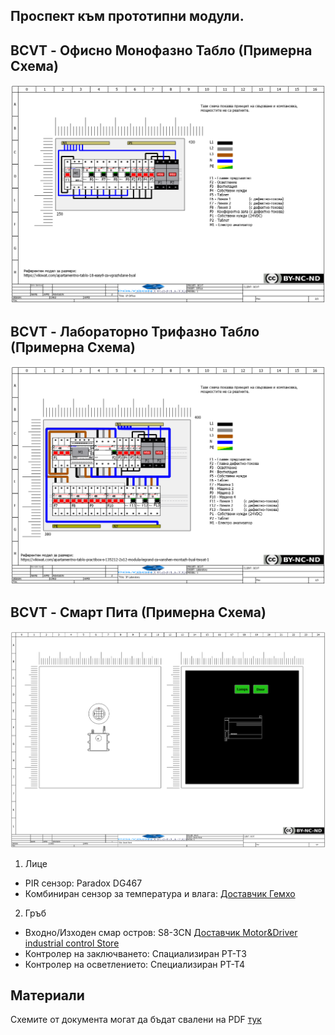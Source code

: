 ## Проспект към прототипни модули.

## BCVT - Офисно Монофазно Табло (Примерна Схема)

![2_1p_office](https://raw.githubusercontent.com/bgerp/ztm_doc/master/Cabinets/Prororytpes/exports/2_1p_office.png)

## BCVT - Лабораторно Трифазно Табло (Примерна Схема)

![1_3p_laboratory](https://raw.githubusercontent.com/bgerp/ztm_doc/master/Cabinets/Prororytpes/exports/1_3p_laboratory.png)

## BCVT - Смарт Пита (Примерна Схема)

![3_smart_panel](https://raw.githubusercontent.com/bgerp/ztm_doc/master/Cabinets/Prororytpes/exports/3_smart_panel.png)

1. Лице
 - PIR сензор: Paradox DG467 
 - Комбиниран сензор за температура и влага: [Доставчик Гемхо](https://gemhomining.en.alibaba.com/?spm=a2700.shop_plgr.88.14)

2. Гръб
 - Входно/Изходен смар остров: S8-3CN [Доставчик Motor&Driver industrial control Store](https://www.aliexpress.com/store/group/Industrial-module/3481017_513375293.html?spm=a2g0o.store_pc_home.smartGrouping_825828020.513375293)
 - Контролер на заключването: Спациализиран PT-T3
 - Контролер на осветлението: Специализиран PT-T4

## Материали

Схемите от документа могат да бъдат свалени на PDF [тук](https://raw.githubusercontent.com/bgerp/ztm_doc/master/Cabinets/Prororytpes/exports/prototypes.pdf)
